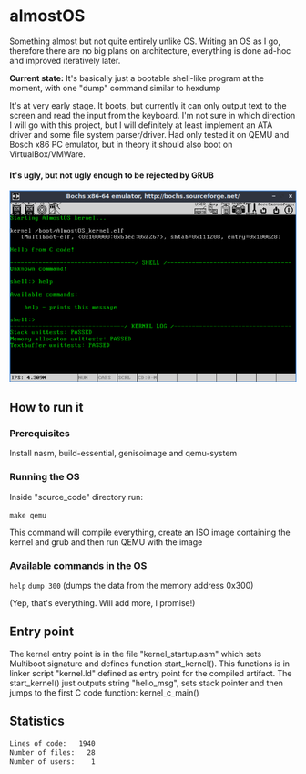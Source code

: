 # almostOS
Something almost but not quite entirely unlike OS. Writing an OS as I go, therefore there are no big plans on architecture, everything is done ad-hoc and improved iteratively later.

**Current state:** It's basically just a bootable shell-like program at the moment, with one "dump" command similar to hexdump

It's at very early stage. It boots, but currently it can only output text to the screen and read the input from the keyboard. I'm not sure in which direction I will go with this project, but I will definitely at least implement an ATA driver and some file system parser/driver. Had only tested it on QEMU and Bosch x86 PC emulator, but in theory it should also boot on VirtualBox/VMWare.

#### It's ugly, but not ugly enough to be rejected by GRUB
![almostOS](/almostOS.png?raw=true "almostOS")

## How to run it

### Prerequisites
Install nasm, build-essential, genisoimage and qemu-system

### Running the OS
Inside "source_code" directory run:

`make qemu`

This command will compile everything, create an ISO image containing the kernel and grub and then run QEMU with the image

### Available commands in the OS

`help`
`dump 300`  (dumps the data from the memory address 0x300)

(Yep, that's everything. Will add more, I promise!)

## Entry point

The kernel entry point is in the file "kernel_startup.asm" which sets Multiboot signature and defines function start_kernel(). This functions is in linker script "kernel.ld" defined as entry point for the compiled artifact. The start_kernel() just outputs string "hello_msg", sets stack pointer and then jumps to the first C code function: kernel_c_main()

## Statistics

```
Lines of code:   1940
Number of files:   28
Number of users:    1
```